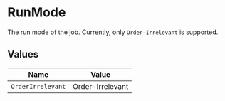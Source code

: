 # RunMode

The run mode of the job. Currently, only `Order-Irrelevant` is supported.


## Values

| Name              | Value             |
| ----------------- | ----------------- |
| `OrderIrrelevant` | Order-Irrelevant  |